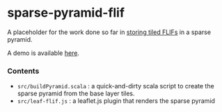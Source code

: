 # sparse-pyramid-flif

A placeholder for the work done so far in [storing tiled FLIFs](https://github.com/FLIF-hub/FLIF/issues/12) in a sparse pyramid.

A demo is available [here](https://flif-tile-test.netlify.com/leaf-flif.html).

### Contents

* `src/buildPyramid.scala` : a quick-and-dirty scala script to create the sparse pyramid from the base layer tiles.
* `src/leaf-flif.js` : a leaflet.js plugin that renders the sparse pyramid
